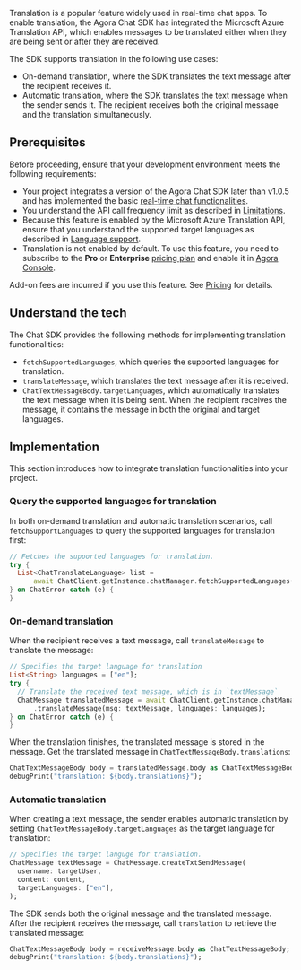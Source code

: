 Translation is a popular feature widely used in real-time chat apps. To enable translation, the Agora Chat SDK has integrated the Microsoft Azure Translation API, which enables messages to be translated either when they are being sent or after they are received.

The SDK supports translation in the following use cases:

- On-demand translation, where the SDK translates the text message after the recipient receives it.
- Automatic translation, where the SDK translates the text message when the sender sends it. The recipient receives both the original message and the translation simultaneously.

## Prerequisites

Before proceeding, ensure that your development environment meets the following requirements:

- Your project integrates a version of the Agora Chat SDK later than v1.0.5 and has implemented the basic [real-time chat functionalities](./agora_chat_get_started_flutter?platform=Flutter).
- You understand the API call frequency limit as described in [Limitations](./agora_chat_limitation?platform=Fluter).
- Because this feature is enabled by the Microsoft Azure Translation API, ensure that you understand the supported target languages as described in [Language support](https://docs.microsoft.com/en-us/azure).
- Translation is not enabled by default. To use this feature, you need to subscribe to the **Pro** or **Enterprise** [pricing plan](./agora_chat_plan) and enable it in [Agora Console](https://console.agora.io/).

<div class="alert note">Add-on fees are incurred if you use this feature. See <a href="https://docs.agora.io/en/agora-chat/agora_chat_pricing#optional-add-on-fee">Pricing</a> for details.</div>

## Understand the tech

The Chat SDK provides the following methods for implementing translation functionalities:

- `fetchSupportedLanguages`, which queries the supported languages for translation.
- `translateMessage`, which translates the text message after it is received.
- `ChatTextMessageBody.targetLanguages`, which automatically translates the text message when it is being sent. When the recipient receives the message, it contains the message in both the original and target languages.

## Implementation

This section introduces how to integrate translation functionalities into your project.

### Query the supported languages for translation

In both on-demand translation and automatic translation scenarios, call `fetchSupportLanguages` to query the supported languages for translation first:

```dart
// Fetches the supported languages for translation.
try {
  List<ChatTranslateLanguage> list =
      await ChatClient.getInstance.chatManager.fetchSupportedLanguages();
} on ChatError catch (e) {
}
```

### On-demand translation

When the recipient receives a text message, call `translateMessage` to translate the message:

```dart
// Specifies the target language for translation
List<String> languages = ["en"];
try {
  // Translate the received text message, which is in `textMessage`
  ChatMessage translatedMessage = await ChatClient.getInstance.chatManager
      .translateMessage(msg: textMessage, languages: languages);
} on ChatError catch (e) {
}
```

When the translation finishes, the translated message is stored in the message. Get the translated message in `ChatTextMessageBody.translations`:

```dart
ChatTextMessageBody body = translatedMessage.body as ChatTextMessageBody;
debugPrint("translation: ${body.translations}");
```

### Automatic translation

When creating a text message, the sender enables automatic translation by setting `ChatTextMessageBody.targetLanguages` as the target language for translation:

```dart
// Specifies the target languge for translation.
ChatMessage textMessage = ChatMessage.createTxtSendMessage(
  username: targetUser,
  content: content,
  targetLanguages: ["en"],
);
```

The SDK sends both the original message and the translated message. After the recipient receives the message, call `translation` to retrieve the translated message:

```dart
ChatTextMessageBody body = receiveMessage.body as ChatTextMessageBody;
debugPrint("translation: ${body.translations}");
```